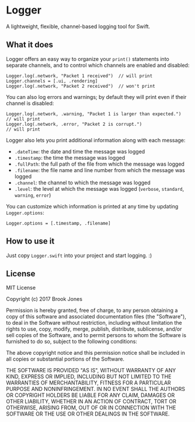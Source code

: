 # Logger
A lightweight, flexible, channel-based logging tool for Swift.

## What it does
Logger offers an easy way to organize your `print()` statements into separate channels, and to control which channels are enabled and disabled:

```
Logger.log(.network, "Packet 1 received")  // will print
Logger.channels = [.ui, .rendering]
Logger.log(.network, "Packet 2 received")  // won't print
```

You can also log errors and warnings; by default they will print even if their channel is disabled:

```
Logger.log(.network, .warning, "Packet 1 is larger than expected.")  // will print
Logger.log(.network, .error, "Packet 2 is corrupt.")                 // will print
```

Logger also lets you print additional information along with each message:
- `.dateTime`: the date and time the message was logged
- `.timestamp`: the time the message was logged
- `.fullPath`: the full path of the file from which the message was logged
- `.filename`: the file name and line number from which the message was logged
- `.channel`: the channel to which the message was logged
- `.level`: the level at which the message was logged (`verbose`, `standard`, `warning`, `error`)

You can customize which information is printed at any time by updating `Logger.options`:

`Logger.options = [.timestamp, .filename]`

## How to use it
Just copy `Logger.swift` into your project and start logging. :)

## License
MIT License

Copyright (c) 2017 Brook Jones

Permission is hereby granted, free of charge, to any person obtaining a copy of this software and associated documentation files (the "Software"), to deal in the Software without restriction, including without limitation the rights to use, copy, modify, merge, publish, distribute, sublicense, and/or sell copies of the Software, and to permit persons to whom the Software is furnished to do so, subject to the following conditions:

The above copyright notice and this permission notice shall be included in all copies or substantial portions of the Software.

THE SOFTWARE IS PROVIDED "AS IS", WITHOUT WARRANTY OF ANY KIND, EXPRESS OR IMPLIED, INCLUDING BUT NOT LIMITED TO THE WARRANTIES OF MERCHANTABILITY, FITNESS FOR A PARTICULAR PURPOSE AND NONINFRINGEMENT. IN NO EVENT SHALL THE AUTHORS OR COPYRIGHT HOLDERS BE LIABLE FOR ANY CLAIM, DAMAGES OR OTHER LIABILITY, WHETHER IN AN ACTION OF CONTRACT, TORT OR OTHERWISE, ARISING FROM, OUT OF OR IN CONNECTION WITH THE SOFTWARE OR THE USE OR OTHER DEALINGS IN THE SOFTWARE.
